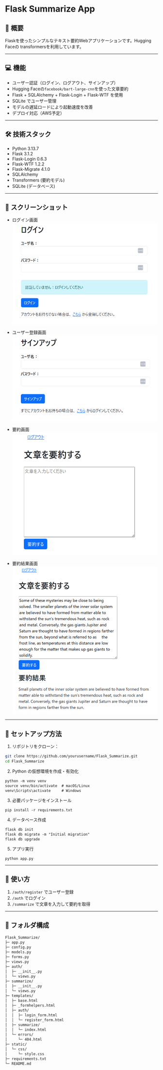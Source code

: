 # Flask Summarize App

## 📌 概要
Flaskを使ったシンプルなテキスト要約Webアプリケーションです。Hugging Faceの transformersを利用しています。

---

## 💻 機能

- ユーザー認証（ログイン、ログアウト、サインアップ）
- Hugging Faceの`facebook/bart-large-cnn`を使った文章要約
- Flask + SQLAlchemy + Flask-Login + Flask-WTF を使用
- SQLite でユーザー管理
- モデルの遅延ロードにより起動速度を改善
- デプロイ対応（AWS予定）

---

## 🛠 技術スタック

- Python 3.13.7
- Flask 3.1.2
- Flask-Login 0.6.3
- Flask-WTF 1.2.2
- Flask-Migrate 4.1.0
- SQLAlchemy
- Transformers (要約モデル)
- SQLite (データベース)

---

## 📸 スクリーンショット

- ログイン画面
![ログイン画面](images/login.png)

- ユーザー登録画面
![ユーザー登録画面](images/register.png)

- 要約画面
![要約画面](images/summarize.png)

- 要約結果画面
![要約結果画面](images/summarized.png)

---

## 🚀 セットアップ方法

1. リポジトリをクローン：

```bash
git clone https://github.com/yourusername/Flask_Summarize.git
cd Flask_Summarize
```

2. Python の仮想環境を作成・有効化
```
python -m venv venv
source venv/bin/activate  # macOS/Linux
venv\Scripts\activate     # Windows
```

3. 必要パッケージをインストール
```
pip install -r requirements.txt
```

4. データベース作成
```
flask db init
flask db migrate -m "Initial migration"
flask db upgrade
```

5. アプリ実行
```
python app.py
```

---

## 📝 使い方

1. `/auth/register` でユーザー登録
2. `/auth` でログイン
3. `/summarize` で文章を入力して要約を取得

---

## 📂 フォルダ構成
```
Flask_Summarize/
├─ app.py
├─ config.py
├─ models.py
├─ forms.py
├─ views.py
├─ auth/
│  ├─ __init__.py
│  └─ views.py
├─ summarize/
│  ├─ __init__.py
│  └─ views.py
├─ templates/
│  ├─ base.html
│  ├─ _formhelpers.html
│  ├─ auth/
│  │  ├─ login_form.html
│  │  └─ register_form.html
│  ├─ summarize/
│  │  └─ index.html
│  └─ errors/
│     └─ 404.html
├─ static/
│  └─ css/
│     └─ style.css
├─ requirements.txt
└─ README.md
```
